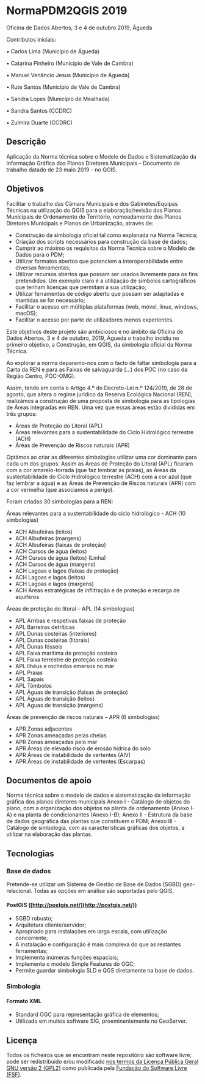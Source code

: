 NormaPDM2QGIS 2019
==================

Oficina de Dados Abertos, 3 e 4 de outubro 2019, Águeda

Contributos iniciais:

•	Carlos Lima (Município de Águeda)

•	Catarina Pinheiro (Município de Vale de Cambra)

•	Manuel Venâncio Jesus (Município de Águeda)

•	Rute Santos (Município de Vale de Cambra)

•	Sandra Lopes (Município de Mealhada)

•	Sandra Santos (CCDRC)

•	Zulmira Duarte (CCDRC)


Descrição
---------
Aplicação da Norma técnica sobre o Modelo de Dados e Sistematização da Informação Gráfica dos Planos Diretores Municipais – Documento de trabalho datado de 23 maio 2019 - no QGIS.

Objetivos
----------
Facilitar o trabalho das Câmara Municipais e dos Gabinetes/Equipas Técnicas na utilização do QGIS para a elaboração/revisão dos Planos Municipais de Ordenamento do Território, nomeadamente dos Planos Diretores Municipais e Planos de Urbanização, através de:

- Construção da simbologia oficial tal como explanada na Norma Técnica;
- Criação dos scripts necessários para construção da base de dados;
- Cumprir ao máximo os requisitos da Norma Técnica sobre o Modelo de Dados para o PDM;
- Utilizar formatos abertos que potenciem a interoperabilidade entre diversas ferramentas;
- Utilizar recursos abertos que possam ser usados livremente para os fins pretendidos. Um exemplo claro é a utilização de símbolos cartográficos que tenham licenças que permitam a sua utilização;
- Utilizar ferramentas de código aberto que possam ser adaptadas e mantidas se for necessário;
- Facilitar o acesso em múltiplas plataformas (web, móvel, linux, windows, macOS);
- Facilitar o acesso por parte de utilizadores menos experientes.

Este objetivos deste projeto são ambiciosos e no âmbito da Oficina de Dados Abertos, 3 e 4 de outubro, 2019, Águeda o trabalho incidiu no primeiro objetivo, a Construção, em QGIS, da simbologia oficial da Norma Técnica.

Ao explorar a norma deparamo-nos com o facto de faltar simbologia para a Carta da REN e para as Faixas de salvaguarda (…) dos POC (no caso da Região Centro, POC-OMG).

Assim, tendo em conta o Artigo 4.º do Decreto-Lei n.º 124/2019, de 28 de agosto, que altera o regime jurídico da Reserva Ecológica Nacional (REN), realizámos a construção de uma proposta de simbologia para as tipologias de Áreas integradas em REN. Uma vez que essas áreas estão divididas em três grupos:

- Áreas de Proteção do Litoral (APL)
- Áreas relevantes para a sustentabilidade do Ciclo Hidrológico terrestre (ACH)
- Áreas de Prevenção de Riscos naturais (APR)

Optámos ao criar as diferentes simbologias utilizar uma cor dominante para cada um dos grupos. Assim as Áreas de Proteção do Litoral (APL) ficaram com a cor amarelo-torrada (que faz lembrar as praias), as Áreas da sustentabilidade do Ciclo Hidrológico terrestre (ACH) com a cor azul (que faz lembrar a água) e as Áreas de Prevenção de Riscos naturais (APR) com a cor vermelha (que associamos a perigo).

Foram criadas 30 simbologias para a REN:

Áreas relevantes para a sustentabilidade do ciclo hidrológico - ACH (10 simbologias)

- ACH Albufeiras (leitos)
- ACH Albufeiras (margens)
- ACH Albufeiras (faixas de proteção)
- ACH Cursos de água (leitos)
- ACH Cursos de água (leitos) (Linha)
- ACH Cursos de água (margens)
- ACH Lagoas e lagos (faixas de proteção)
- ACH Lagoas e lagos (leitos)
- ACH Lagoas e lagos (margens)
- ACH Áreas estratégicas de infiltração e de proteção e recarga de aquíferos

Áreas de proteção do litoral – APL (14 simbologias)

- APL Arribas e respetivas faixas de proteção
- APL Barreiras detríticas
- APL Dunas costeiras (interiores)
- APL Dunas costeiras (litorais)
- APL Dunas fósseis
- APL Faixa marítima de proteção costeira
- APL Faixa terrestre de proteção costeira
- APL Ilhéus e rochedos emersos no mar
- APL Praias
- APL Sapais
- APL Tômbolos
- APL Águas de transição (faixas de proteção)
- APL Águas de transição (leitos)
- APL Águas de transição (margens)

Áreas de prevenção de riscos naturais – APR (6 simbologias)

- APR Zonas adjacentes
- APR Zonas ameaçadas pelas cheias
- APR Zonas ameaçadas pelo mar
- APR Áreas de elevado risco de erosão hídrica do solo
- APR Áreas de instabilidade de vertentes (AIV)
- APR Áreas de instabilidade de vertentes (Escarpas)


Documentos de apoio
-------------------
Norma técnica sobre o modelo de dados e sistematização da informação gráfica dos planos diretores municipais
Anexo I - Catálogo de objetos do plano, com a organização dos objetos na planta de ordenamento (Anexo I-A) e na planta de condicionantes (Anexo I-B);
Anexo II - Estrutura da base de dados geográfica das plantas que constituem o PDM;
Anexo III - Catálogo de simbologia, com as características gráficas dos objetos, a utilizar na elaboração das plantas.


Tecnologias
-----------
### Base de dados

Pretende-se utilizar um Sistema de Gestão de Base de Dados (SGBD) geo-relacional. Todas as opções em análise são suportadas pelo QGIS.

#### PostGIS ([http://postgis.net/](http://postgis.net/))
- SGBD robusto;
- Arquitetura cliente/servidor;
- Apropriado para instalações em larga escala, com utilização concorrente;
- A instalação e configuração é mais complexa do que as restantes ferramentas;
- Implementa inúmeras funções espaciais;
- Implementa o modelo Simple Features do OGC;
- Permite guardar simbologia SLD e QGS diretamente na base de dados.

### Simbologia

#### Formato XML
- Standard OGC para representação gráfica de elementos;
- Utilizado em muitos software SIG, proeminentemente no GeoServer.

Licença
-----------
Todos os ficheiros que se encontram neste repositório são software livre; pode ser redistribuido e/ou modificado [nos termos da Licença Pública Geral GNU versão 2 (GPL2)](http://www.gnu.org/licenses/gpl-2.0.txt) como publicada pela [Fundação do Software Livre (FSF)](http://www.fsf.org/).
